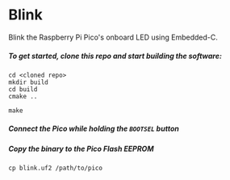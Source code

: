 # Blink
Blink the Raspberry Pi Pico's onboard LED using Embedded-C.

##### To get started, clone this repo and start building the software:
```
cd <cloned repo>
mkdir build
cd build
cmake ..

make
```

##### Connect the Pico while holding the `BOOTSEL` button

##### Copy the binary to the Pico Flash EEPROM
```
cp blink.uf2 /path/to/pico
```